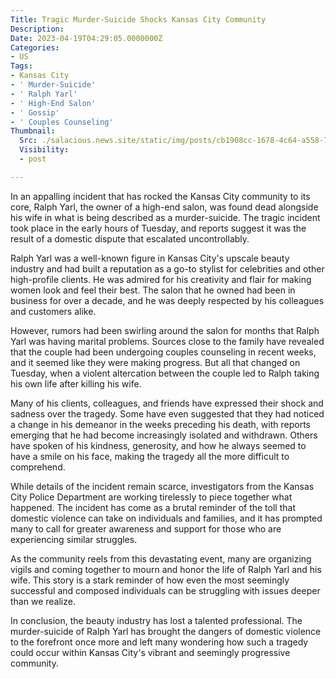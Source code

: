 ```yaml
---
Title: Tragic Murder-Suicide Shocks Kansas City Community
Description: 
Date: 2023-04-19T04:29:05.0000000Z
Categories:
- US
Tags:
- Kansas City
- ' Murder-Suicide'
- ' Ralph Yarl'
- ' High-End Salon'
- ' Gossip'
- ' Couples Counseling'
Thumbnail:
  Src: ./salacious.news.site/static/img/posts/cb1908cc-1678-4c64-a558-7cd8c97b6b21.png
  Visibility:
  - post

---
```

In an appalling incident that has rocked the Kansas City community to its core, Ralph Yarl, the owner of a high-end salon, was found dead alongside his wife in what is being described as a murder-suicide. The tragic incident took place in the early hours of Tuesday, and reports suggest it was the result of a domestic dispute that escalated uncontrollably.

Ralph Yarl was a well-known figure in Kansas City's upscale beauty industry and had built a reputation as a go-to stylist for celebrities and other high-profile clients. He was admired for his creativity and flair for making women look and feel their best. The salon that he owned had been in business for over a decade, and he was deeply respected by his colleagues and customers alike.

However, rumors had been swirling around the salon for months that Ralph Yarl was having marital problems. Sources close to the family have revealed that the couple had been undergoing couples counseling in recent weeks, and it seemed like they were making progress. But all that changed on Tuesday, when a violent altercation between the couple led to Ralph taking his own life after killing his wife. 

Many of his clients, colleagues, and friends have expressed their shock and sadness over the tragedy. Some have even suggested that they had noticed a change in his demeanor in the weeks preceding his death, with reports emerging that he had become increasingly isolated and withdrawn. Others have spoken of his kindness, generosity, and how he always seemed to have a smile on his face, making the tragedy all the more difficult to comprehend.

While details of the incident remain scarce, investigators from the Kansas City Police Department are working tirelessly to piece together what happened. The incident has come as a brutal reminder of the toll that domestic violence can take on individuals and families, and it has prompted many to call for greater awareness and support for those who are experiencing similar struggles.

As the community reels from this devastating event, many are organizing vigils and coming together to mourn and honor the life of Ralph Yarl and his wife. This story is a stark reminder of how even the most seemingly successful and composed individuals can be struggling with issues deeper than we realize. 

In conclusion, the beauty industry has lost a talented professional. The murder-suicide of Ralph Yarl has brought the dangers of domestic violence to the forefront once more and left many wondering how such a tragedy could occur within Kansas City's vibrant and seemingly progressive community.